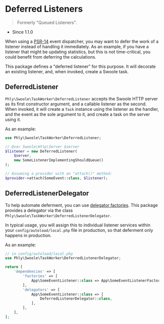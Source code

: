 # Deferred Listeners

> Formerly "Queued Listeners".

- Since 1.1.0

When using a [PSR-14](https://github.com/php-fig/fig-standards/blob/bb8df27dba53fa5cbc653d1d446f850e5690f3cc/proposed/event-dispatcher.md)
event dispatcher, you may want to defer the work of a listener instead of
handling it immediately. As an example, if you have a listener that might be
updating statistics, but this is not time-critical, you could benefit from
deferring the calculations.

This package defines a "deferred listener" for this purpose. It will decorate an
existing listener, and, when invoked, create a Swoole task.

## DeferredListener

`Phly\Swoole\TaskWorker\DeferredListener` accepts the Swoole HTTP server as
its first constructor argument, and a callable listener as the second. When
invoked, it will create a `Task` instance using the listener as the handler, and
the event as the sole argument to it, and create a task on the server using it.

As an example:

```php
use Phly\Swoole\TaskWorker\DeferredListener;

// @var Swoole\Http\Server $server
$listener = new DeferredListener(
    $server,
    new SomeListenerImplementingShouldQueue()
);

// Assuming a provider with an "attach()" method:
$provider->attach(SomeEvent::class, $listener);
```

## DeferredListenerDelegator

To help automate deferment, you can use [delegator factories](https://docs.zendframework.com/zend-expressive/v3/features/container/delegator-factories/).
This package provides a delegator via the class
`Phly\Swoole\TaskWorker\DeferredListenerDelegator`.

In typical usage, you will assign this to individual listener services within
your `config/autoload/local.php` file in production, so that deferment only
happens in production.

As an example:

```php
// in config/autoload/local.php
use Phly\Swoole\TaskWorker\DeferredListenerDelegator;

return [
    'dependencies' => [
        'factories' => [
            App\SomeEventListener::class => App\SomeEventListenerFactory::class
        ],
        'delegators' => [
            App\SomeEventListener::class => [
                DeferredListenerDelegator::class,
            ],
        ],
    ],
];
```
